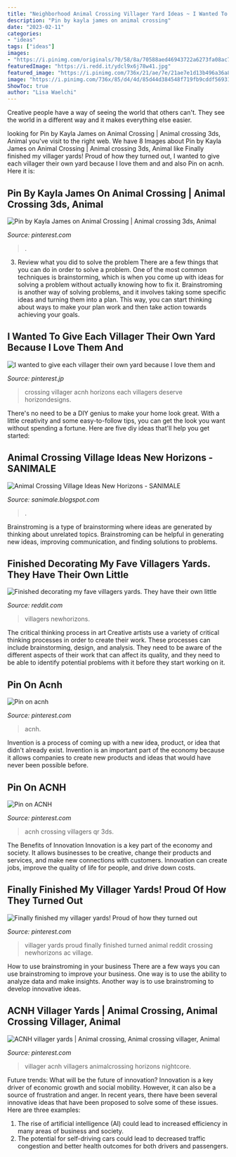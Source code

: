 ```yaml
---
title: "Neighborhood Animal Crossing Villager Yard Ideas ~ I Wanted To Give Each Villager Their Own Yard Because I Love Them And"
description: "Pin by kayla james on animal crossing"
date: "2023-02-11"
categories:
- "ideas"
tags: ["ideas"]
images:
- "https://i.pinimg.com/originals/70/58/8a/70588aed46943722a6273fa08ac7dae7.jpg"
featuredImage: "https://i.redd.it/ydcl9x6j78w41.jpg"
featured_image: "https://i.pinimg.com/736x/21/ae/7e/21ae7e1d13b496a36a8cc5b5b8e2f63a.jpg"
image: "https://i.pinimg.com/736x/85/d4/4d/85d44d384548f719fb9cddf569316e4a.jpg"
ShowToc: true
author: "Lisa Waelchi"
---
```



Creative people have a way of seeing the world that others can't. They see the world in a different way and it makes everything else easier.

	

		
looking for Pin by Kayla James on Animal Crossing | Animal crossing 3ds, Animal you've visit to the right web. We have 8 Images about Pin by Kayla James on Animal Crossing | Animal crossing 3ds, Animal like Finally finished my villager yards! Proud of how they turned out, I wanted to give each villager their own yard because I love them and and also Pin on acnh. Here it is:
		
    
## Pin By Kayla James On Animal Crossing | Animal Crossing 3ds, Animal

<img loading=lazy src="https://i.redd.it/ydcl9x6j78w41.jpg" onerror="this.onerror=null;this.src='https://tse3.mm.bing.net/th?id=OIP.HoXHVFeuU2s6lqabq-oPlAHaEG&amp;pid=15.1';" alt="Pin by Kayla James on Animal Crossing | Animal crossing 3ds, Animal">

_Source: pinterest.com_

>. 

	

3. Review what you did to solve the problem
There are a few things that you can do in order to solve a problem. One of the most common techniques is brainstorming, which is when you come up with ideas for solving a problem without actually knowing how to fix it. Brainstroming is another way of solving problems, and it involves taking some specific ideas and turning them into a plan. This way, you can start thinking about ways to make your plan work and then take action towards achieving your goals.

    
## I Wanted To Give Each Villager Their Own Yard Because I Love Them And

<img loading=lazy src="https://i.pinimg.com/originals/0f/17/a1/0f17a10f51f7847b2c873fa778bf6d10.jpg" onerror="this.onerror=null;this.src='https://tse2.mm.bing.net/th?id=OIP.WUI9zf-SgL1YRDbjPyrEOAHaLH&amp;pid=15.1';" alt="I wanted to give each villager their own yard because I love them and">

_Source: pinterest.jp_

>crossing villager acnh horizons each villagers deserve horizondesigns. 

	

There's no need to be a DIY genius to make your home look great. With a little creativity and some easy-to-follow tips, you can get the look you want without spending a fortune. Here are five diy ideas that'll help you get started:  

    
## Animal Crossing Village Ideas New Horizons - SANIMALE

<img loading=lazy src="https://lh5.googleusercontent.com/proxy/hTB5Jj7IzOe1e7ymY0uTEAeg5x_1leRu-z0-LrmJYHCdltHdendi4LqPDW6osYraUIarUr_VSfHAZu38E0niRKK5dRa8K7eSJZswo6VH62n-hTXRKwoGoQ_jnJZwxkWF=w1200-h630-p-k-no-nu" onerror="this.onerror=null;this.src='https://tse1.mm.bing.net/th?id=OIP.N-Ri7FL3u5c5gqYGXMs6pgHaD4&amp;pid=15.1';" alt="Animal Crossing Village Ideas New Horizons - SANIMALE">

_Source: sanimale.blogspot.com_

>. 

	

Brainstroming is a type of brainstorming where ideas are generated by thinking about unrelated topics. Brainstroming can be helpful in generating new ideas, improving communication, and finding solutions to problems.

    
## Finished Decorating My Fave Villagers Yards. They Have Their Own Little

<img loading=lazy src="https://i.redd.it/pqh4rauyl1v41.jpg" onerror="this.onerror=null;this.src='https://tse4.mm.bing.net/th?id=OIP.CtBE8RUo2bVK2QtJGBGRGgHaEK&amp;pid=15.1';" alt="Finished decorating my fave villagers yards. They have their own little">

_Source: reddit.com_

>villagers newhorizons. 

	

The critical thinking process in art
Creative artists use a variety of critical thinking processes in order to create their work. These processes can include brainstorming, design, and analysis. They need to be aware of the different aspects of their work that can affect its quality, and they need to be able to identify potential problems with it before they start working on it.

    
## Pin On Acnh

<img loading=lazy src="https://i.pinimg.com/736x/7d/58/c4/7d58c40b9bac7b5fbf81290a352b72d9.jpg" onerror="this.onerror=null;this.src='https://tse2.mm.bing.net/th?id=OIP.tUqPFmXE7qMtxHwHX1s1bAHaEK&amp;pid=15.1';" alt="Pin on acnh">

_Source: pinterest.com_

>acnh. 

	

Invention is a process of coming up with a new idea, product, or idea that didn't already exist. Invention is an important part of the economy because it allows companies to create new products and ideas that would have never been possible before.

    
## Pin On ACNH

<img loading=lazy src="https://i.pinimg.com/736x/85/d4/4d/85d44d384548f719fb9cddf569316e4a.jpg" onerror="this.onerror=null;this.src='https://tse3.mm.bing.net/th?id=OIP.gcVs9JlBSD4lgp32U4iQrQHaEK&amp;pid=15.1';" alt="Pin on ACNH">

_Source: pinterest.com_

>acnh crossing villagers qr 3ds. 

	

The Benefits of Innovation
Innovation is a key part of the economy and society. It allows businesses to be creative, change their products and services, and make new connections with customers. Innovation can create jobs, improve the quality of life for people, and drive down costs.

    
## Finally Finished My Villager Yards! Proud Of How They Turned Out

<img loading=lazy src="https://i.pinimg.com/736x/21/ae/7e/21ae7e1d13b496a36a8cc5b5b8e2f63a.jpg" onerror="this.onerror=null;this.src='https://tse2.mm.bing.net/th?id=OIP.mShTFZrMFcP2HiDh6wsIQwHaKr&amp;pid=15.1';" alt="Finally finished my villager yards! Proud of how they turned out">

_Source: pinterest.com_

>villager yards proud finally finished turned animal reddit crossing newhorizons ac village. 

	

How to use brainstroming in your business
There are a few ways you can use brainstroming to improve your business. One way is to use the ability to analyze data and make insights. Another way is to use brainstroming to develop innovative ideas.

    
## ACNH Villager Yards | Animal Crossing, Animal Crossing Villager, Animal

<img loading=lazy src="https://i.pinimg.com/originals/70/58/8a/70588aed46943722a6273fa08ac7dae7.jpg" onerror="this.onerror=null;this.src='https://tse2.mm.bing.net/th?id=OIP.LQLbzvuqTAe8pfd6YOxg6AHaKY&amp;pid=15.1';" alt="ACNH villager yards | Animal crossing, Animal crossing villager, Animal">

_Source: pinterest.com_

>villager acnh villagers animalcrossing horizons nightcore. 

	

Future trends: What will be the future of innovation?
Innovation is a key driver of economic growth and social mobility. However, it can also be a source of frustration and anger. In recent years, there have been several innovative ideas that have been proposed to solve some of these issues. Here are three examples:
1. The rise of artificial intelligence (AI) could lead to increased efficiency in many areas of business and society.
2. The potential for self-driving cars could lead to decreased traffic congestion and better health outcomes for both drivers and passengers.

